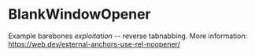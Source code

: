 BlankWindowOpener
======

Example barebones <i>exploitation</i> -- reverse tabnabbing.
More information: https://web.dev/external-anchors-use-rel-noopener/
